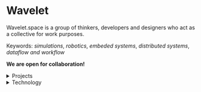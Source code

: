 # Wavelet

Wavelet.space is a group of thinkers, developers and designers who act as a collective for work purposes.
 
Keywords: *simulations*, *robotics*, *embeded systems*, *distributed systems*, *dataflow and workflow* 

**We are open for collaboration!**

<details>
<summary>Projects</summary>

|#|public|name|status|updated|description|
|-|------|----|------|-------|-----------|
1|&check;|[`webui`](https://github.com/wavelet-space/webui)|active|unknown|HTML/CSS web user interface framework.
2|&cross;|[`workflow`](https://github.com/wavelet-space/workflow)|active|unknown|Python workflows scheduller and managmer.
3|&check;|[`ringen`](https://github.com/wavelet-space/ringen)|active|unknown|C++ library implementing disruptor pattern.
4|&check;|[`signal`](https://github.com/wavelet-space/signal)|active|unknown|C++ library implementing immediate mode user interface.
5|&cross;|[`essens`](https://github.com/wavelet-space/essence)|active|unknown|Python WSGI application framework.
6|&cross;|[`circlet`](https://github.com/wavelet-space/circlet)|active|unknown|Python distributed object database.
7|&cross;|[`workspace`](https://github.com/wavelet-space/workspace)|active|unknown|The organizational and operational documents.
8|&check;|[`today`](https://github.com/wavelet-space/today)|active|unknown|Display interesting data for the current day.
9|&check;|[`ground`](https://github.com/wavelet-space/ground)|active|unknown|Game engine application and libraries.
10|&cross;|[`datty`](https://github.com/wavelet-space/datty)|active|unknown|Database inspection tool for PostgreSQL and SQLite.
11|&check;|[`wavelet.space`](https://github.com/wavelet-space/wavelet-space.github.io)|active|unknown|Website.
12|&cross;|[`pg`](https://github.com/wavelet-space/pg)|active|unknown|Generate project templates from JSON/YAML.
13|&cross;|[`workspace`](https://github.com/wavelet-space/workspace)|active|unknown|Organization's workspace. 
14|&check;|[`.github`](https://github.com/wavelet-space/.github)|active|unkown|The organization overview.
15|&check;|[`sphinx-guide`](https://github.com/wavelet-space/sphinx-guide)|active|unkown|Sphinx guide.
16|&check;|[`sphinx-theme`](https://github.com/wavelet-space/sphinx-theme)|active|unkown|Sphinx theme.
17|&check;|[`sphinx-demos`](https://github.com/wavelet-space/sphinx-demos)|active|unkown|Sphinx JavaScript demo.
18|&cross;|[`dataflow`](https://github.com/wavelet-space/dataflow)|active|unkown|Dataflow programming in Python.
19|&check;|[`datascience-template`](https://github.com/wavelet-space/datascience-template)

</details>


<details>
<summary>Technology</summary>

- C++, Go, Python
- PostgreSQL, SQlite
 
</details>
